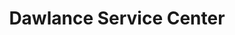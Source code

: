 ---
title: "Dawlance Service Center"
url: /karachi/dawlance-service-center-24th-commercial-street/
shop: electronics
---